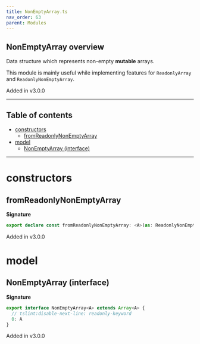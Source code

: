 ```yaml
---
title: NonEmptyArray.ts
nav_order: 63
parent: Modules
---
```


## NonEmptyArray overview

Data structure which represents non-empty **mutable** arrays.

This module is mainly useful while implementing features for `ReadonlyArray` and `ReadonlyNonEmptyArray`.

Added in v3.0.0

---

<h2 class="text-delta">Table of contents</h2>

- [constructors](#constructors)
  - [fromReadonlyNonEmptyArray](#fromreadonlynonemptyarray)
- [model](#model)
  - [NonEmptyArray (interface)](#nonemptyarray-interface)

---

# constructors

## fromReadonlyNonEmptyArray

**Signature**

```ts
export declare const fromReadonlyNonEmptyArray: <A>(as: ReadonlyNonEmptyArray<A>) => NonEmptyArray<A>
```

Added in v3.0.0

# model

## NonEmptyArray (interface)

**Signature**

```ts
export interface NonEmptyArray<A> extends Array<A> {
  // tslint:disable-next-line: readonly-keyword
  0: A
}
```

Added in v3.0.0
